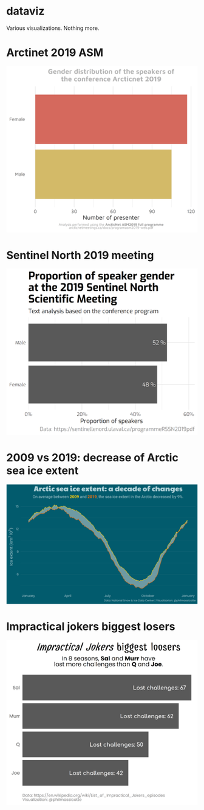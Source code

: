 
# dataviz

Various visualizations. Nothing more.

# Arctinet 2019 ASM

![](graphs/arctinet_2019_gender.png)

# Sentinel North 2019 meeting

![](graphs/sentinel_north_2019_gender.png)

# 2009 vs 2019: decrease of Arctic sea ice extent

![](graphs/2009_vs_2019_sea_ice_extent.png)

# Impractical jokers biggest losers

![](graphs/impratical_jokers.png)
